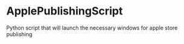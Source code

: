 # ApplePublishingScript
Python script that will launch the necessary windows for apple store publishing
